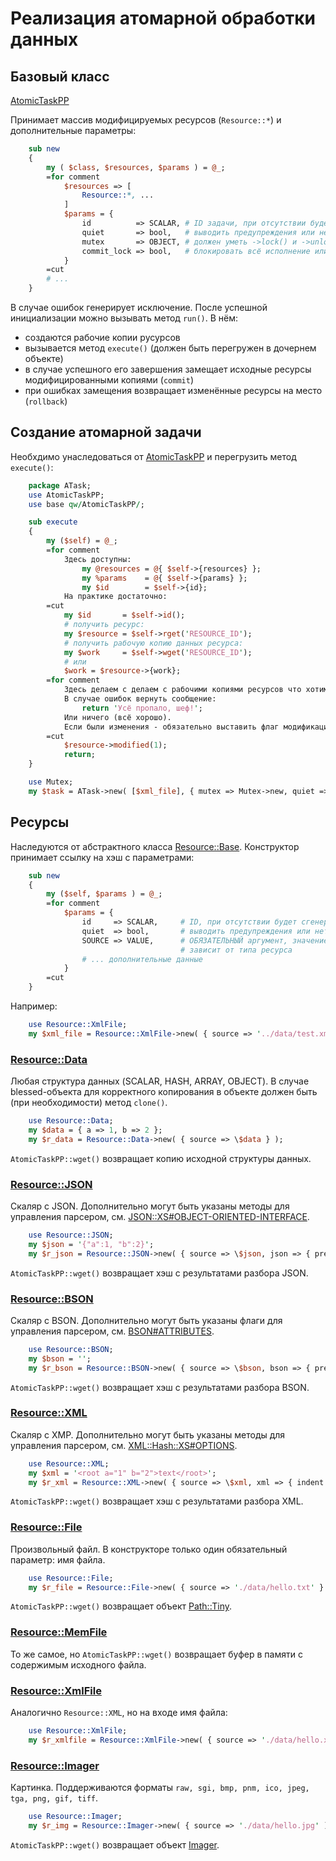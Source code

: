 # Реализация атомарной обработки данных

## Базовый класс

[AtomicTaskPP](AtomicTaskPP.pm)

Принимает массив модифицируемых ресурсов (`Resource::*`) и дополнительные параметры:

```perl
    sub new 
    {
        my ( $class, $resources, $params ) = @_;
        =for comment
            $resources => [ 
                Resource::*, ... 
            ]
            $params = {
                id          => SCALAR, # ID задачи, при отсутствии будет сгенерирован
                quiet       => bool,   # выводить предупреждения или нет
                mutex       => OBJECT, # должен уметь ->lock() и ->unlock()
                commit_lock => bool,   # блокировать всё исполнение или только коммит
            }
        =cut
        # ...
    }
```
В случае ошибок генерирует исключение. После успешной инициализации можно вызывать
метод `run()`. В нём:

* создаются рабочие копии русурсов
* вызывается метод `execute()` (должен быть перегружен в дочернем объекте)
* в случае успешного его завершения замещает исходные ресурсы модифицированными копиями (`commit`)
* при ошибках замещения возвращает изменённые ресурсы на место (`rollback`)

## Создание атомарной задачи

Необхдимо унаследоваться от [AtomicTaskPP](AtomicTaskPP.pm) и перегрузить метод `execute()`:

```perl
    package ATask;
    use AtomicTaskPP;
    use base qw/AtomicTaskPP/;

    sub execute
    {
        my ($self) = @_;
        =for comment
            Здесь доступны:
                my @resources = @{ $self->{resources} };
                my %params    = @{ $self->{params} };
                my $id        = $self->{id};
            На практике достаточно:
        =cut
            my $id       = $self->id();
            # получить ресурс:
            my $resource = $self->rget('RESOURCE_ID');
            # получить рабочую копию данных ресурса:
            my $work     = $self->wget('RESOURCE_ID');
            # или
            $work = $resource->{work};
        =for comment
            Здесь делаем с делаем с рабочими копиями ресурсов что хотим.
            В случае ошибок вернуть сообщение:
                return 'Усё пропало, шеф!';
            Или ничего (всё хорошо).
            Если были изменения - обязательно выставить флаг модификации
        =cut
            $resource->modified(1);
            return;
    }

    use Mutex;
    my $task = ATask->new( [$xml_file], { mutex => Mutex->new, quiet => 1 } );
```

## Ресурсы

Наследуются от абстрактного класса [Resource::Base](Resource/Base.pm). 
Конструктор принимает ссылку на хэш с параметрами:

```perl
    sub new
    {
        my ($self, $params ) = @_;
        =for comment
            $params = {
                id     => SCALAR,     # ID, при отсутствии будет сгенерирован
                quiet  => bool,       # выводить предупреждения или нет
                SOURCE => VALUE,      # ОБЯЗАТЕЛЬНЫЙ аргумент, значение
                                      # зависит от типа ресурса
                # ... дополнительные данные
            }
        =cut
    }
```

Например:

```perl
    use Resource::XmlFile;
    my $xml_file = Resource::XmlFile->new( { source => '../data/test.xml' } );
```

### [Resource::Data](Resource/Data.pm)

Любая структура данных (SCALAR, HASH, ARRAY, OBJECT). В случае blessed-объекта для 
корректного копирования в объекте должен быть (при необходимости) метод `clone()`.

```perl
    use Resource::Data;
    my $data = { a => 1, b => 2 };
    my $r_data = Resource::Data->new( { source => \$data } );
```

`AtomicTaskPP::wget()` возвращает копию исходной структуры данных.


### [Resource::JSON](Resource/JSON.pm)

Скаляр с JSON. Дополнительно могут быть указаны методы для управления парсером, см. 
[JSON::XS#OBJECT-ORIENTED-INTERFACE](https://metacpan.org/pod/JSON::XS#OBJECT-ORIENTED-INTERFACE).

```perl
    use Resource::JSON;
    my $json = '{"a":1, "b":2}';
    my $r_json = Resource::JSON->new( { source => \$json, json => { pretty => 1 } } );
```

`AtomicTaskPP::wget()` возвращает хэш с результатами разбора JSON.


### [Resource::BSON](Resource/BSON.pm)

Скаляр с BSON. Дополнительно могут быть указаны флаги для управления парсером, см. 
[BSON#ATTRIBUTES](https://metacpan.org/pod/BSON#ATTRIBUTES).

```perl
    use Resource::BSON;
    my $bson = '';
    my $r_bson = Resource::BSON->new( { source => \$bson, bson => { prefer_numeric => 1 } } );
```

`AtomicTaskPP::wget()` возвращает хэш с результатами разбора BSON.

### [Resource::XML](Resource/XML.pm)

Скаляр с XMP. Дополнительно могут быть указаны методы для управления парсером, см. 
[XML::Hash::XS#OPTIONS](https://metacpan.org/pod/XML::Hash::XS#OPTIONS).

```perl
    use Resource::XML;
    my $xml = '<root a="1" b="2">text</root>';
    my $r_xml = Resource::XML->new( { source => \$xml, xml => { indent => 2 } } );
```

`AtomicTaskPP::wget()` возвращает хэш с результатами разбора XML.


### [Resource::File](Resource/File.pm)

Произвольный файл. В конструкторе только один обязательный параметр: имя файла.

```perl
    use Resource::File;
    my $r_file = Resource::File->new( { source => './data/hello.txt' } );
```

`AtomicTaskPP::wget()` возвращает объект [Path::Tiny](https://metacpan.org/pod/Path::Tiny).

### [Resource::MemFile](Resource/MemFile.pm)

То же самое, но `AtomicTaskPP::wget()` возвращает буфер в памяти с содержимым исходного файла.

### [Resource::XmlFile](Resource/XmlFile.pm)

Аналогично `Resource::XML`, но на входе имя файла:

```perl
    use Resource::XmlFile;
    my $r_xmlfile = Resource::XmlFile->new( { source => './data/hello.xml', xml => { keep_root => 1 } } );
```

### [Resource::Imager](Resource/Imager.pm)

Картинка. Поддерживаются форматы `raw, sgi, bmp, pnm, ico, jpeg, tga, png, gif, tiff`.

```perl
    use Resource::Imager;
    my $r_img = Resource::Imager->new( { source => './data/hello.jpg' );
```

`AtomicTaskPP::wget()` возвращает объект [Imager](https://metacpan.org/pod/Imager).
